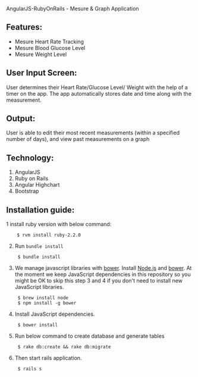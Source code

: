 AngularJS-RubyOnRails - Mesure & Graph Application

Features:
----------------------

- Mesure Heart Rate Tracking 
- Mesure Blood Glucose Level
- Mesure Weight Level


User Input Screen: 
------------------

User determines their Heart Rate/Glucose Level/ Weight with the help of a timer on the app. The app automatically stores date and time along with the measurement.

Output: 
--------

User is able to edit their most recent measurements (within a specified number of days), and view past measurements on a graph

Technology:
------------------

1) AngularJS
2) Ruby on Rails
3) Angular Highchart
4) Bootstrap

Installation guide:
--------------------------

1 install ruby version with below command:
  
        $ rvm install ruby-2.2.0

2. Run `bundle install`

        $ bundle install

3. We manage javascript libraries with [bower](http://bower.io/). Install [Node.js](http://nodejs.org/) and [bower](http://bower.io/). At the moment we keep JavaScript dependencies in this repository so you might be OK to skip this step 3 and 4 if you don't need to install new JavaScript libraries.

        $ brew install node
        $ npm install -g bower

4. Install JavaScript dependencies.

        $ bower install

5. Run below command to create database and generate tables

        $ rake db:create && rake db:migrate

6. Then start rails application.

        $ rails s
